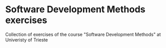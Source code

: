 # Software Development Methods exercises
Collection of exercises of the course "Software Development Methods" at Univeristy of Trieste
